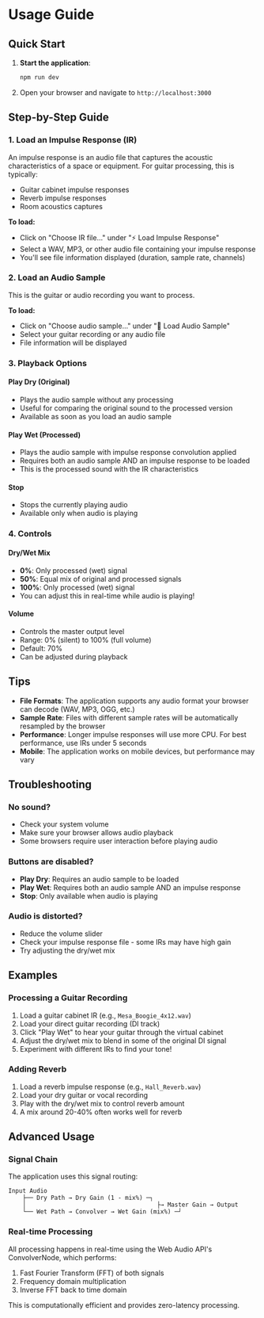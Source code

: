 # Usage Guide

## Quick Start

1. **Start the application**:
   ```bash
   npm run dev
   ```
   
2. Open your browser and navigate to `http://localhost:3000`

## Step-by-Step Guide

### 1. Load an Impulse Response (IR)

An impulse response is an audio file that captures the acoustic characteristics of a space or equipment. For guitar processing, this is typically:
- Guitar cabinet impulse responses
- Reverb impulse responses
- Room acoustics captures

**To load:**
- Click on "Choose IR file..." under "⚡ Load Impulse Response"
- Select a WAV, MP3, or other audio file containing your impulse response
- You'll see file information displayed (duration, sample rate, channels)

### 2. Load an Audio Sample

This is the guitar or audio recording you want to process.

**To load:**
- Click on "Choose audio sample..." under "🎵 Load Audio Sample"
- Select your guitar recording or any audio file
- File information will be displayed

### 3. Playback Options

#### Play Dry (Original)
- Plays the audio sample without any processing
- Useful for comparing the original sound to the processed version
- Available as soon as you load an audio sample

#### Play Wet (Processed)
- Plays the audio sample with impulse response convolution applied
- Requires both an audio sample AND an impulse response to be loaded
- This is the processed sound with the IR characteristics

#### Stop
- Stops the currently playing audio
- Available only when audio is playing

### 4. Controls

#### Dry/Wet Mix
- **0%**: Only processed (wet) signal
- **50%**: Equal mix of original and processed signals
- **100%**: Only processed (wet) signal
- You can adjust this in real-time while audio is playing!

#### Volume
- Controls the master output level
- Range: 0% (silent) to 100% (full volume)
- Default: 70%
- Can be adjusted during playback

## Tips

- **File Formats**: The application supports any audio format your browser can decode (WAV, MP3, OGG, etc.)
- **Sample Rate**: Files with different sample rates will be automatically resampled by the browser
- **Performance**: Longer impulse responses will use more CPU. For best performance, use IRs under 5 seconds
- **Mobile**: The application works on mobile devices, but performance may vary

## Troubleshooting

### No sound?
- Check your system volume
- Make sure your browser allows audio playback
- Some browsers require user interaction before playing audio

### Buttons are disabled?
- **Play Dry**: Requires an audio sample to be loaded
- **Play Wet**: Requires both an audio sample AND an impulse response
- **Stop**: Only available when audio is playing

### Audio is distorted?
- Reduce the volume slider
- Check your impulse response file - some IRs may have high gain
- Try adjusting the dry/wet mix

## Examples

### Processing a Guitar Recording

1. Load a guitar cabinet IR (e.g., `Mesa_Boogie_4x12.wav`)
2. Load your direct guitar recording (DI track)
3. Click "Play Wet" to hear your guitar through the virtual cabinet
4. Adjust the dry/wet mix to blend in some of the original DI signal
5. Experiment with different IRs to find your tone!

### Adding Reverb

1. Load a reverb impulse response (e.g., `Hall_Reverb.wav`)
2. Load your dry guitar or vocal recording
3. Play with the dry/wet mix to control reverb amount
4. A mix around 20-40% often works well for reverb

## Advanced Usage

### Signal Chain

The application uses this signal routing:
```
Input Audio
    ├── Dry Path → Dry Gain (1 - mix%) ─┐
    │                                     ├→ Master Gain → Output
    └── Wet Path → Convolver → Wet Gain (mix%) ─┘
```

### Real-time Processing

All processing happens in real-time using the Web Audio API's ConvolverNode, which performs:
1. Fast Fourier Transform (FFT) of both signals
2. Frequency domain multiplication
3. Inverse FFT back to time domain

This is computationally efficient and provides zero-latency processing.
